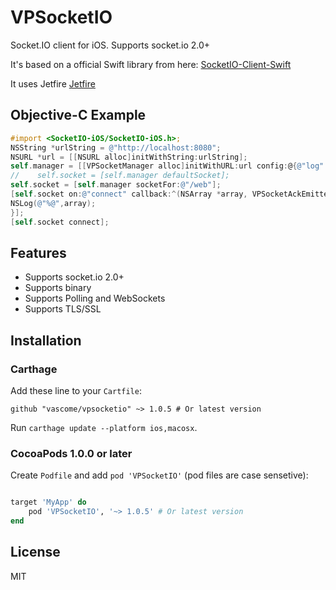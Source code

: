 # VPSocketIO
Socket.IO client for iOS. Supports socket.io 2.0+

It's based on a official Swift library from here: [SocketIO-Client-Swift](https://github.com/socketio/socket.io-client-swift)

It uses Jetfire [Jetfire](https://github.com/acmacalister/jetfire)

## Objective-C Example
```objective-c
#import <SocketIO-iOS/SocketIO-iOS.h>;
NSString *urlString = @"http://localhost:8080";
NSURL *url = [[NSURL alloc]initWithString:urlString];
self.manager = [[VPSocketManager alloc]initWithURL:url config:@{@"log":@(NO)}];
//    self.socket = [self.manager defaultSocket];
self.socket = [self.manager socketFor:@"/web"];
[self.socket on:@"connect" callback:^(NSArray *array, VPSocketAckEmitter *emitter) {
NSLog(@"%@",array);
}];
[self.socket connect];


```

## Features
- Supports socket.io 2.0+
- Supports binary
- Supports Polling and WebSockets
- Supports TLS/SSL

## Installation

### Carthage
Add these line to your `Cartfile`:
```
github "vascome/vpsocketio" ~> 1.0.5 # Or latest version
```

Run `carthage update --platform ios,macosx`.

### CocoaPods 1.0.0 or later
Create `Podfile` and add `pod 'VPSocketIO'` (pod files are case sensetive):

```ruby

target 'MyApp' do
    pod 'VPSocketIO', '~> 1.0.5' # Or latest version
end
```

## License
MIT

